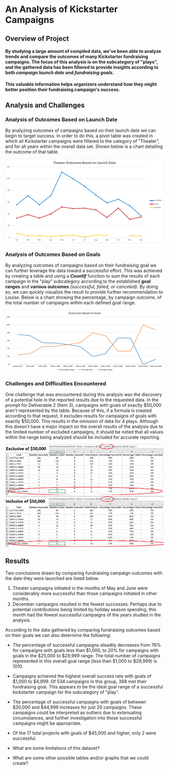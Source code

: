# An Analysis of Kickstarter Campaigns

## Overview of Project
#### By studying a large amount of compiled data, we've been able to analyze trends and compare the outcomes of many Kickstarter fundraising campaigns.  The focus of this analysis is on the subcategory of "plays", and the gathered data has been filtered to provide insights according to both *campaign launch date* and *fundraising goals*. 

#### This valuable information helps organizers understand how they might better position their fundraising campaign's success.


## Analysis and Challenges

### Analysis of Outcomes Based on Launch Date
By analyzing outcomes of campaigns based on their launch date we can begin to target success.  In order to do this, a pivot table was created in which all Kickstarter campaigns were filtered to the category of "Theater", and for all years within the overall data set.  Shown below is a chart detailing the outcome of that table.

![Theater_Outcomes_vs_Launch.png](https://github.com/frostbrosracing/kickstarter-analysis/blob/main/Resources/Theater_Outcomes_vs_Launch.png)

### Analysis of Outcomes Based on Goals
By analyzing outcomes of campaigns based on their fundraising goal we can further leverage the data toward a successful effort.  This was achieved by creating a table and using a ***CountIf*** function to sum the results of each campaign in the "play" subcategory according to the established **goal ranges** and **various outcomes** *(successful, failed, or canceled)*.  By doing so, we can quickly visualize the result to provide further recommendation to Louise.  Below is a chart showing the percentage, by campaign outcome, of the total number of campaigns within each defined goal range.

![Outcomes_vs_Goals.png](https://github.com/frostbrosracing/kickstarter-analysis/blob/main/Resources/Outcomes_vs_Goals.png)

### Challenges and Difficulties Encountered
One challenge that was encountered during this analysis was the discovery of a potential hole in the reported results due to the requested data.  In the prompt for Deliverable 2 (Item 3), campaigns with goals of exactly $50,000 aren't represented by the table.  Because of this, if a formula is created according to that request, it excludes results for campaigns of goals with exactly $50,000.  This results in the omission of data for 4 plays.  Although this doesn't have a major impact on the overall results of the analysis due to the limited number of excluded campaigns, it should be noted that all values within the range being analyzed should be included for accurate reporting.

![Goal_ranges_original_table.png](https://github.com/frostbrosracing/kickstarter-analysis/blob/main/Resources/Goal_ranges_original_table.png)
![Goal_ranges_modified_table.png](https://github.com/frostbrosracing/kickstarter-analysis/blob/main/Resources/Goal_ranges_modified_table.png)


## Results

Two conclusions drawn by comparing fundraising campaign outcomes with the date they were launched are listed below.
1.  Theater campaigns initiated in the months of May and June were considerably more successful than those campaigns initiated in other months.
2.  December campaigns resulted in the fewest successes.  Perhaps due to potential contributions being limited by holiday season spending, this month had the fewest successful campaigns of the years studied in the analysis.

According to the data gathered by comparing fundraising outcomes based on their goals we can also determine the following:
- The percentage of successful campaigns steadily decreases from 76% for campaigns with goals less than $1,000, to 20% for campaigns with goals in the $25,000 to $29,999 range.  The total number of campaigns represented in this overall goal range (less than $1,000 to $29,999) is 1010.
- Campaigns achieved the highest overall success rate with goals of $1,000 to $4,999.  Of 534 campaigns in this group, 388 met their fundraising goal.  This appears to be the ideal goal range of a successful kickstarter campaign for the subcategory of "play".
- The percentage of successful campaigns with goals of between $30,000 and $44,999 increases for just 20 campaigns.  These campaigns could be interpreted as outliers due to extenuating circumstances, and further investigation into those successful campaigns might be appropriate.
- Of the 17 total projects with goals of $45,000 and higher, only 2 were successful.


- What are some limitations of this dataset?

- What are some other possible tables and/or graphs that we could create?








